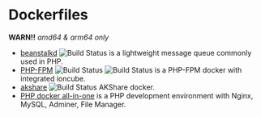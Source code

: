 # Dockerfiles

**WARN!!** *amd64 & arm64 only*

- [beanstalkd](https://github.com/users/naiba/packages/container/package/beanstalkd) ![Build Status](https://github.com/naiba/Dockerfiles/workflows/beanstalkd/badge.svg) is a lightweight message queue commonly used in PHP.
- [PHP-FPM](https://github.com/users/naiba/packages/container/package/php-fpm) ![Build Status](https://github.com/naiba/Dockerfiles/workflows/php7-fpm/badge.svg) ![Build Status](https://github.com/naiba/Dockerfiles/workflows/php8-fpm/badge.svg) is a PHP-FPM docker with integrated ioncube.
- [akshare](https://github.com/users/naiba/packages/container/package/akshare) ![Build Status](https://github.com/naiba/Dockerfiles/workflows/akshare/badge.svg) AKShare docker.
- [PHP docker all-in-one](php-docker-allinone) is a PHP development environment with Nginx, MySQL, Adminer, File Manager.
